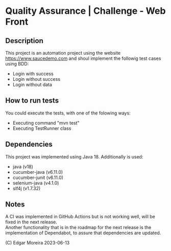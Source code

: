 # Quality Assurance | Challenge - Web Front



## Description
This project is an automation project using the website https://www.saucedemo.com and shoul implement the followig 
test cases using BDD:  
* Login with success  
* Login without success  
* Login without data

## How to run tests
You could execute the tests, with one of the folowing ways:
* Executing command "mvn test"
* Executing TestRunner class

## Dependencies 
This project was implemented using Java 18.
Additionally is used:
* java (v18)
* cucumber-java (v6.11.0)
* cucumber-junit (v6.11.0)
* selenium-java (v4.1.0) 
* slf4j (v1.7.32)

## Notes 
A CI was implemented in GitHub Actions but is not working well, will be fixed in the next release.  
Another functionality that is in the roadmap for the next release is the implementation of Dependabot, to assure that 
dependencies are updated.

(C) Edgar Moreira 2023-06-13